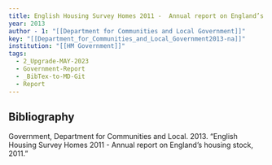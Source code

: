 ```yaml
---
title: English Housing Survey Homes 2011 -  Annual report on England’s housing stock, 2011
year: 2013
author - 1: "[[Department for Communities and Local Government]]"
key: "[[Department_for_Communities_and_Local_Government2013-na]]"
institution: "[[HM Government]]"
tags:
  - 2_Upgrade-MAY-2023
  - Government-Report
  - _BibTex-to-MD-Git
  - Report
---
```


## Bibliography
Government, Department for Communities and Local. 2013. “English Housing Survey Homes 2011 -  Annual report on England’s housing stock, 2011.”